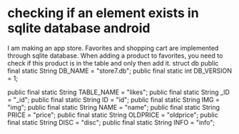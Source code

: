
# checking if an element exists in sqlite database android

I am making an app store. Favorites and shopping cart are implemented through sqlite database. When adding a product to favorites, you need to check if this product is in the table and only then add it.
struct db
public final static String DB_NAME = "store7.db";
public final static int DB_VERSION = 1;

public final static String TABLE_NAME = "likes";
public final static String _ID = "_id";
public final static String ID = "id";
public final static String IMG = "img";
public final static String NAME = "name";
public final static String PRICE = "price";
public final static String OLDPRICE = "oldprice";
public final static String DISC = "disc";
public final static String INFO = "info";


        